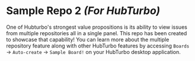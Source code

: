 # Sample Repo 2 *(For HubTurbo)*
One of Hubturbo's strongest value propositions is its ability to view issues from multiple repositories all in a single panel. 
This repo has been created to showcase that capability! 
You can learn more about the multiple repository feature along with other HubTurbo features by accessing `Boards` -> `Auto-create` -> `Sample Board!` on your HubTurbo desktop application. 
